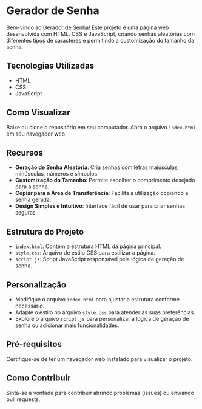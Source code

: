 # Gerador de Senha

Bem-vindo ao Gerador de Senha! Este projeto é uma página web desenvolvida com HTML, CSS e JavaScript, criando senhas aleatórias com diferentes tipos de caracteres e permitindo a customização do tamanho da senha.

## Tecnologias Utilizadas

- HTML
- CSS
- JavaScript

## Como Visualizar

Baixe ou clone o repositório em seu computador.
Abra o arquivo `index.html` em seu navegador web.

## Recursos

- **Geração de Senha Aleatória**: Cria senhas com letras maiúsculas, minúsculas, números e símbolos.
- **Customização do Tamanho**: Permite escolher o comprimento desejado para a senha.
- **Copiar para a Área de Transferência**: Facilita a utilização copiando a senha gerada.
- **Design Simples e Intuitivo**: Interface fácil de usar para criar senhas seguras.

## Estrutura do Projeto

- `index.html`: Contém a estrutura HTML da página principal.
- `style.css`: Arquivo de estilo CSS para estilizar a página.
- `script.js`: Script JavaScript responsável pela lógica de geração de senha.

## Personalização

- Modifique o arquivo `index.html` para ajustar a estrutura conforme necessário.
- Adapte o estilo no arquivo `style.css` para atender às suas preferências.
- Explore o arquivo `script.js` para personalizar a lógica de geração de senha ou adicionar mais funcionalidades.

## Pré-requisitos

Certifique-se de ter um navegador web instalado para visualizar o projeto.

## Como Contribuir

Sinta-se à vontade para contribuir abrindo problemas (issues) ou enviando pull requests.